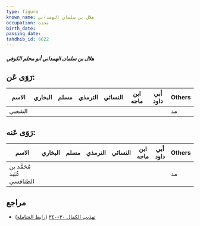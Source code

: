 ```yaml
---
type: figure
known_name: هلال بن سلمان الهمداني
occupation: محدث
birth_date:
passing_date:
tahdhib_id: 6622
---
```

##### هلال بن سلمان الهمداني أبو محلم الكوفي

## رَوَى عَن:
| الاسم  | البخاري | مسلم | الترمذي | النسائي | ابن ماجه | أبي داود | Others |
| ------ | ------- | ---- | ------- | ------- | -------- | -------- | ------ |
| الشعبي |         |      |         |         |          |          | مد     |
## رَوَى عَنه:
| الاسم                       | البخاري | مسلم | الترمذي | النسائي | ابن ماجه | أبي داود | Others |
| --------------------------- | ------- | ---- | ------- | ------- | -------- | -------- | ------ |
| مُحَمَّد بن عُبَيد الطنافسي |         |      |         |         |          |          | مد     |
## مراجع
- [تهذيب الكمال ٣٠-٣٤٠](obsidian://open?vault=Tahdhib-al-Kamal&file=Figures/٦٦٢٢-هلال%20بن%20سلمان%20الهمداني%20أبو%20محلم%20الكوفي) ([رابط الشاملة](https://shamela.ws/book/3722/16406))